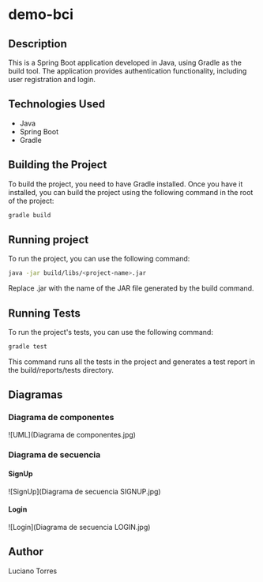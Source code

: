 # demo-bci

## Description

This is a Spring Boot application developed in Java, using Gradle as the build tool. The application provides authentication functionality, including user registration and login.

## Technologies Used

- Java
- Spring Boot
- Gradle

## Building the Project

To build the project, you need to have Gradle installed. Once you have it installed, you can build the project using the following command in the root of the project:

```bash
gradle build
```

## Running project

To run the project, you can use the following command:

```bash
java -jar build/libs/<project-name>.jar
```

Replace <project-name>.jar with the name of the JAR file generated by the build command.

## Running Tests

To run the project's tests, you can use the following command:

```bash
gradle test
```

This command runs all the tests in the project and generates a test report in the build/reports/tests directory.

## Diagramas

### Diagrama de componentes
![UML](Diagrama de componentes.jpg)

### Diagrama de secuencia

#### SignUp
![SignUp](Diagrama de secuencia SIGNUP.jpg)

#### Login
![Login](Diagrama de secuencia LOGIN.jpg)

## Author

Luciano Torres